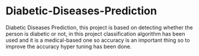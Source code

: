 # Diabetic-Diseases-Prediction
Diabetic Diseases Prediction, this project is based on detecting whether the person is diabetic or not, in this project classification algorithm has been used and it is a medical-based one so accuracy is an important thing so to improve the accuracy hyper tuning has been done.

